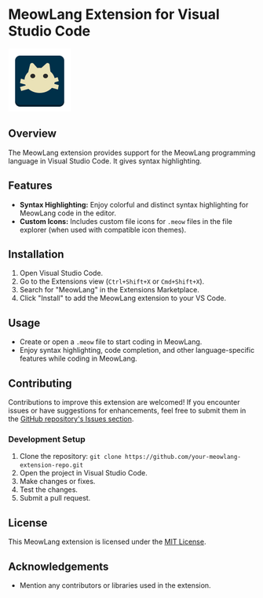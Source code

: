 # MeowLang Extension for Visual Studio Code

![MeowLang Logo](icon.png)

## Overview

The MeowLang extension provides support for the MeowLang programming language in Visual Studio Code. It gives syntax highlighting.

## Features

- **Syntax Highlighting:** Enjoy colorful and distinct syntax highlighting for MeowLang code in the editor.
- **Custom Icons:** Includes custom file icons for `.meow` files in the file explorer (when used with compatible icon themes).

## Installation

1. Open Visual Studio Code.
2. Go to the Extensions view (`Ctrl+Shift+X` or `Cmd+Shift+X`).
3. Search for "MeowLang" in the Extensions Marketplace.
4. Click "Install" to add the MeowLang extension to your VS Code.

## Usage

- Create or open a `.meow` file to start coding in MeowLang.
- Enjoy syntax highlighting, code completion, and other language-specific features while coding in MeowLang.

## Contributing

Contributions to improve this extension are welcomed! If you encounter issues or have suggestions for enhancements, feel free to submit them in the [GitHub repository's Issues section](link-to-issues).

### Development Setup

1. Clone the repository: `git clone https://github.com/your-meowlang-extension-repo.git`
2. Open the project in Visual Studio Code.
3. Make changes or fixes.
4. Test the changes.
5. Submit a pull request.

## License

This MeowLang extension is licensed under the [MIT License](link-to-license).

## Acknowledgements

- Mention any contributors or libraries used in the extension.
